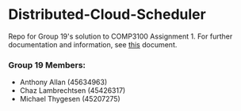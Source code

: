 # Distributed-Cloud-Scheduler

Repo for Group 19's solution to COMP3100 Assignment 1. For further documentation and information, see [this](https://github.com/CazDev/Distributed-Cloud-Scheduler/blob/main/Distributed%20Cloud%20Scheduler.pdf) document.
### Group 19 Members:
- Anthony Allan (45634963)
- Chaz Lambrechtsen (45426317)
- Michael Thygesen (45207275)

